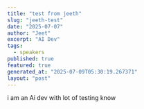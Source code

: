 ```yaml
---
title: "test from jeeth"
slug: "jeeth-test"
date: "2025-07-07"
author: "Jeet"
excerpt: "AI Dev"
tags:
  - speakers
published: true
featured: true
generated_at: "2025-07-09T05:30:19.267371"
layout: "post"
---
```


i am an Ai dev with lot of testing know